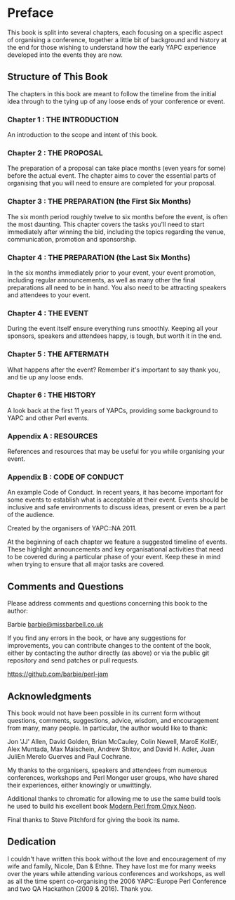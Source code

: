 # Preface

This book is split into several chapters, each focusing on a specific
aspect of organising a conference, together a little bit of background and
history at the end for those wishing to understand how the early YAPC experience
developed into the events they are now.

## Structure of This Book

The chapters in this book are meant to follow the timeline from the initial
idea through to the tying up of any loose ends of your conference or event.

### Chapter 1 : THE INTRODUCTION

An introduction to the scope and intent of this book.

### Chapter 2 : THE PROPOSAL

The preparation of a proposal can take place months (even years for some) before
the actual event. The chapter aims to cover the essential parts of organising
that you will need to ensure are completed for your proposal.

### Chapter 3 : THE PREPARATION (the First Six Months)

The six month period roughly twelve to six months before the event, is often the
most daunting. This chapter covers the tasks you'll need to start immediately
after winning the bid, including the topics regarding the venue, communication,
promotion and sponsorship.

### Chapter 4 : THE PREPARATION (the Last Six Months)

In the six months immediately prior to your event, your event promotion,
including regular announcements, as well as many other the final preparations
all need to be in hand. You also need to be attracting speakers and attendees
to your event.

### Chapter 4 : THE EVENT

During the event itself ensure everything runs smoothly. Keeping all your
sponsors, speakers and attendees happy, is tough, but worth it in the end.

### Chapter 5 : THE AFTERMATH

What happens after the event? Remember it's important to say thank you, and
tie up any loose ends.

### Chapter 6 : THE HISTORY

A look back at the first 11 years of YAPCs, providing some background to YAPC
and other Perl events.

### Appendix A : RESOURCES

References and resources that may be useful for you while organising your event.

### Appendix B : CODE OF CONDUCT

An example Code of Conduct. In recent years, it has become important for some
events to establish what is acceptable at their event. Events should be
inclusive and safe environments to discuss ideas, present or even be a part
of the audience.

Created by the organisers of YAPC::NA 2011.

At the beginning of each chapter we feature a suggested timeline of events.
These highlight announcements and key organisational activities that need to be
covered during a particular phase of your event. Keep these in mind when
trying to ensure that all major tasks are covered.

## Comments and Questions

Please address comments and questions concerning this book to the author:

  Barbie
  barbie@missbarbell.co.uk

If you find any errors in the book, or have any suggestions for improvements,
you can contribute changes to the content of the book, either by contacting the
author directly (as above) or via the public git repository and send patches or
pull requests.

  https://github.com/barbie/perl-jam

## Acknowledgments

This book would not have been possible in its current form
without questions, comments, suggestions, advice, wisdom, and encouragement from
many, many people.  In particular, the author would like to thank:

Jon 'JJ' Allen, David Golden, Brian McCauley, Colin Newell, MaroE<scaron>
KollE<aacute>r, Alex Muntada, Max Maischein, Andrew Shitov, and David H. Adler,
Juan JuliE<aacute>n Merelo Guerve<oacute>s and Paul Cochrane.

My thanks to the organisers, speakers and attendees from numerous conferences,
workshops and Perl Monger user groups, who have shared their experiences, either
knowingly or unwittingly.

Additional thanks to chromatic for allowing me to use the same build tools
he used to build his excellent book [Modern Perl from Onyx
Neon](http://www.onyxneon.com/books/modern_perl).

Final thanks to Steve Pitchford for giving the book its name.

## Dedication

I couldn't have written this book without the love and encouragement of my wife
and family, Nicole, Dan & Ethne. They have lost me for many weeks over the years
while attending various conferences and workshops, as well as all the time spent
co-organising the 2006 YAPC::Europe Perl Conference and two QA Hackathon (2009
& 2016). Thank you.
